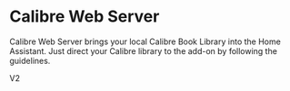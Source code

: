 # Calibre Web Server

Calibre Web Server brings your local Calibre Book Library into the Home Assistant.
Just direct your Calibre library to the add-on by following the guidelines.

V2
